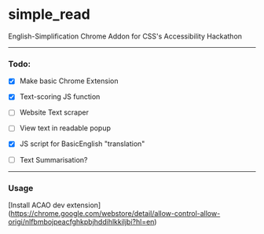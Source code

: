 # simple_read
English-Simplification Chrome Addon for CSS's Accessibility Hackathon

---


### Todo:
- [x] Make basic Chrome Extension
- [x] Text-scoring JS function
- [ ] Website Text scraper
- [ ] View text in readable popup
- [x] JS script for BasicEnglish "translation"
- [ ] Text Summarisation?



---
### Usage

[Install ACAO dev extension] (https://chrome.google.com/webstore/detail/allow-control-allow-origi/nlfbmbojpeacfghkpbjhddihlkkiljbi?hl=en)
